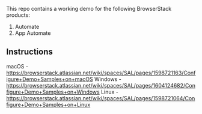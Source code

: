 This repo contains a working demo for the following BrowserStack products:

1. Automate
2. App Automate

Instructions
------------

macOS - https://browserstack.atlassian.net/wiki/spaces/SAL/pages/1598721163/Configure+Demo+Samples+on+macOS
Windows - https://browserstack.atlassian.net/wiki/spaces/SAL/pages/1604124682/Configure+Demo+Samples+on+Windows
Linux - https://browserstack.atlassian.net/wiki/spaces/SAL/pages/1598721064/Configure+Demo+Samples+on+Linux